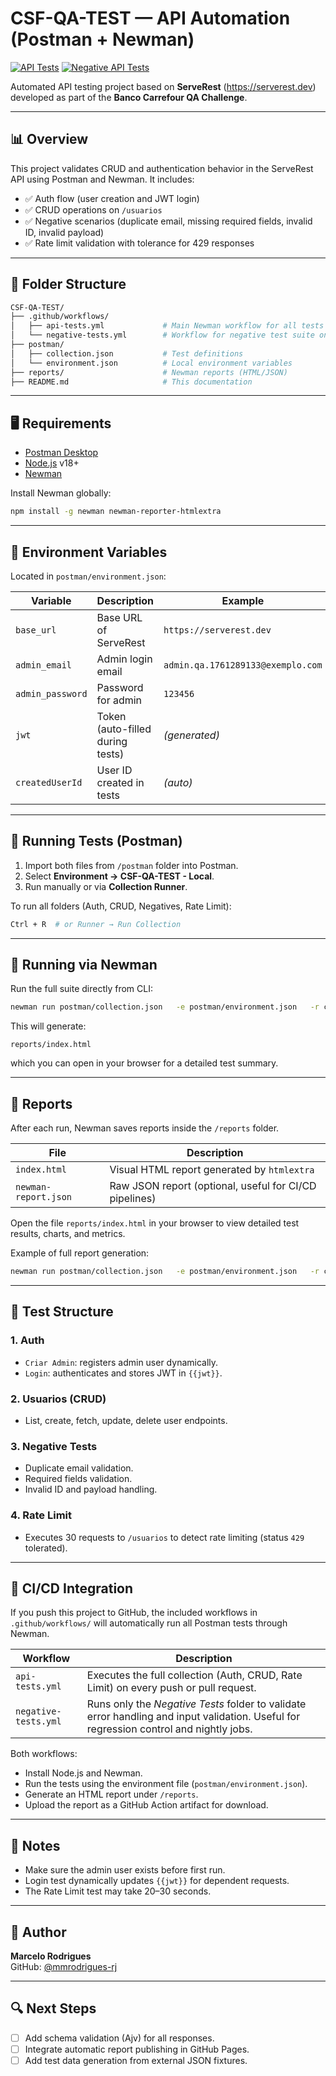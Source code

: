 # CSF-QA-TEST — API Automation (Postman + Newman)
<!-- Status: CI -->
[![API Tests](https://github.com/mmrodrigues-rj/csf-qa-test/actions/workflows/api-tests.yml/badge.svg?branch=main)](https://github.com/mmrodrigues-rj/csf-qa-test/actions/workflows/api-tests.yml)
[![Negative API Tests](https://github.com/mmrodrigues-rj/csf-qa-test/actions/workflows/negative-tests.yml/badge.svg?branch=main)](https://github.com/mmrodrigues-rj/csf-qa-test/actions/workflows/negative-tests.yml)


Automated API testing project based on **ServeRest** (https://serverest.dev) developed as part of the **Banco Carrefour QA Challenge**.

---

## 📊 Overview
This project validates CRUD and authentication behavior in the ServeRest API using Postman and Newman. It includes:

- ✅ Auth flow (user creation and JWT login)
- ✅ CRUD operations on `/usuarios`
- ✅ Negative scenarios (duplicate email, missing required fields, invalid ID, invalid payload)
- ✅ Rate limit validation with tolerance for 429 responses

---

## 🔧 Folder Structure
```bash
CSF-QA-TEST/
├── .github/workflows/
│   ├── api-tests.yml             # Main Newman workflow for all tests
│   └── negative-tests.yml        # Workflow for negative test suite only
├── postman/
│   ├── collection.json           # Test definitions
│   └── environment.json          # Local environment variables
├── reports/                      # Newman reports (HTML/JSON)
├── README.md                     # This documentation
```

---

## 🖥️ Requirements
- [Postman Desktop](https://www.postman.com/downloads/)
- [Node.js](https://nodejs.org/) v18+
- [Newman](https://www.npmjs.com/package/newman)

Install Newman globally:
```bash
npm install -g newman newman-reporter-htmlextra
```

---

## 🔑 Environment Variables
Located in `postman/environment.json`:

| Variable | Description | Example |
|-----------|--------------|----------|
| `base_url` | Base URL of ServeRest | `https://serverest.dev` |
| `admin_email` | Admin login email | `admin.qa.1761289133@exemplo.com` |
| `admin_password` | Password for admin | `123456` |
| `jwt` | Token (auto-filled during tests) | *(generated)* |
| `createdUserId` | User ID created in tests | *(auto)* |

---

## 🧮 Running Tests (Postman)
1. Import both files from `/postman` folder into Postman.
2. Select **Environment → CSF-QA-TEST - Local**.
3. Run manually or via **Collection Runner**.

To run all folders (Auth, CRUD, Negatives, Rate Limit):
```bash
Ctrl + R  # or Runner → Run Collection
```

---

## 🧰 Running via Newman
Run the full suite directly from CLI:

```bash
newman run postman/collection.json   -e postman/environment.json   -r cli,htmlextra   --reporter-htmlextra-export reports/index.html
```

This will generate:
```
reports/index.html
```
which you can open in your browser for a detailed test summary.

---

## 📁 Reports
After each run, Newman saves reports inside the `/reports` folder.

| File | Description |
|------|--------------|
| `index.html` | Visual HTML report generated by `htmlextra` |
| `newman-report.json` | Raw JSON report (optional, useful for CI/CD pipelines) |

Open the file `reports/index.html` in your browser to view detailed test results, charts, and metrics.

Example of full report generation:
```bash
newman run postman/collection.json   -e postman/environment.json   -r cli,json,htmlextra   --reporter-json-export reports/newman-report.json   --reporter-htmlextra-export reports/index.html
```

---

## 📘 Test Structure
### **1. Auth**
- `Criar Admin`: registers admin user dynamically.
- `Login`: authenticates and stores JWT in `{{jwt}}`.

### **2. Usuarios (CRUD)**
- List, create, fetch, update, delete user endpoints.

### **3. Negative Tests**
- Duplicate email validation.
- Required fields validation.
- Invalid ID and payload handling.

### **4. Rate Limit**
- Executes 30 requests to `/usuarios` to detect rate limiting (status `429` tolerated).

---

## 🔄 CI/CD Integration
If you push this project to GitHub, the included workflows in `.github/workflows/` will automatically run all Postman tests through Newman.

| Workflow | Description |
|-----------|-------------|
| `api-tests.yml` | Executes the full collection (Auth, CRUD, Rate Limit) on every push or pull request. |
| `negative-tests.yml` | Runs only the *Negative Tests* folder to validate error handling and input validation. Useful for regression control and nightly jobs. |

Both workflows:
- Install Node.js and Newman.
- Run the tests using the environment file (`postman/environment.json`).
- Generate an HTML report under `/reports`.
- Upload the report as a GitHub Action artifact for download.

---

## 🔐 Notes
- Make sure the admin user exists before first run.
- Login test dynamically updates `{{jwt}}` for dependent requests.
- The Rate Limit test may take 20–30 seconds.

---

## 👤 Author
**Marcelo Rodrigues**  
GitHub: [@mmrodrigues-rj](https://github.com/mmrodrigues-rj)

---

## 🔍 Next Steps
- [ ] Add schema validation (Ajv) for all responses.
- [ ] Integrate automatic report publishing in GitHub Pages.
- [ ] Add test data generation from external JSON fixtures.
